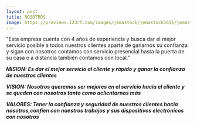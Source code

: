 ```yaml
--- 
layout: post
title: NOSOTROS
image: https://previews.123rf.com/images/jemastock/jemastock1611/jemastock161101589/65357256-concepto-de-red-social-representada-por-la-computadora-port%C3%A1til-y-el-dise%C3%B1o-de-personas-avatar-ilust.jpg
---
```


"Esta empresa cuenta con 4 años de experiencia y busca dar el mejor servicio posible a todos nuestros clientes aparte de ganarnos su confianza y sigan con nosotros contamos con servicio presencial hasta la puerta de su casa o a distancia también contamos con local."

**_MISION: Es dar el mejor servicio al cliente y rápido y ganar la confianza de nuestros clientes_**

**_VISION: Nosotros queremos ser mejores en el servicio hacia el cliente y se queden con nosotros tanto como aclientarnos más_**

**_VALORES: Tener la confianza y seguridad de nuestros clientes hacia nosotros,confien con nuestros trabajos y sus dispositivos electrónicos con nosotros_**
